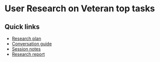 # User Research on Veteran top tasks

## Quick links

- [Research plan]()
- [Conversation guide]()
- [Session notes]()
- [Research report]()
